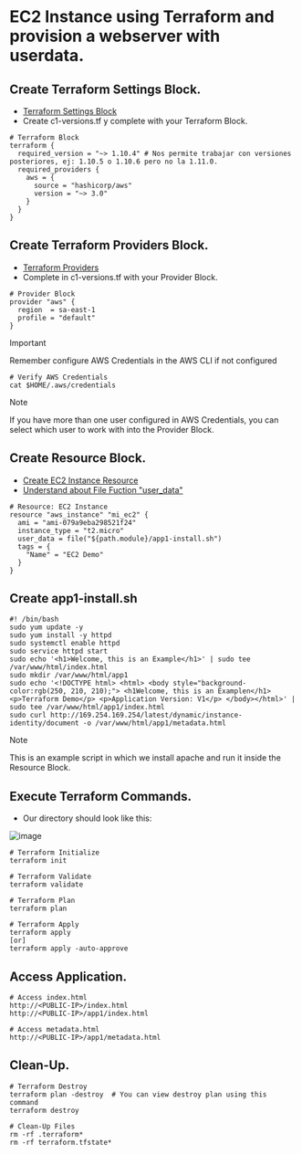 # EC2 Instance using Terraform and provision a webserver with userdata.
## Create Terraform Settings Block.
- [Terraform Settings Block](https://developer.hashicorp.com/terraform/language/terraform)
- Create c1-versions.tf y complete with your Terraform Block.
```
# Terraform Block
terraform {
  required_version = "~> 1.10.4" # Nos permite trabajar con versiones posteriores, ej: 1.10.5 o 1.10.6 pero no la 1.11.0.
  required_providers {
    aws = {
      source = "hashicorp/aws"
      version = "~> 3.0"
    }
  }
}
```

## Create Terraform Providers Block.
- [Terraform Providers](https://developer.hashicorp.com/terraform/language/providers)
- Complete in c1-versions.tf with your Provider Block.
```
# Provider Block
provider "aws" {
  region  = sa-east-1
  profile = "default"
}
```

> [!IMPORTANT]
> Remember configure AWS Credentials in the AWS CLI if not configured
```
# Verify AWS Credentials
cat $HOME/.aws/credentials
```

> [!NOTE]
> If you have more than one user configured in AWS Credentials, you can select which user to work with into the Provider Block.

## Create Resource Block.
- [Create EC2 Instance Resource](https://registry.terraform.io/providers/hashicorp/aws/latest/docs/resources/instance)
- [Understand about File Fuction "user_data"](https://developer.hashicorp.com/terraform/language/functions/file)
```
# Resource: EC2 Instance
resource "aws_instance" "mi_ec2" {
  ami = "ami-079a9eba298521f24"
  instance_type = "t2.micro"
  user_data = file("${path.module}/app1-install.sh")
  tags = {
    "Name" = "EC2 Demo"
  }
}
```

## Create app1-install.sh
```
#! /bin/bash
sudo yum update -y
sudo yum install -y httpd
sudo systemctl enable httpd
sudo service httpd start  
sudo echo '<h1>Welcome, this is an Example</h1>' | sudo tee /var/www/html/index.html
sudo mkdir /var/www/html/app1
sudo echo '<!DOCTYPE html> <html> <body style="background-color:rgb(250, 210, 210);"> <h1Welcome, this is an Examplen</h1> <p>Terraform Demo</p> <p>Application Version: V1</p> </body></html>' | sudo tee /var/www/html/app1/index.html
sudo curl http://169.254.169.254/latest/dynamic/instance-identity/document -o /var/www/html/app1/metadata.html
```
> [!NOTE]
> This is an example script in which we install apache and run it inside the Resource Block.

## Execute Terraform Commands.
- Our directory should look like this:

![image](https://github.com/user-attachments/assets/6d3bd654-d5a4-45e5-8990-e16e62eddbbd)

```
# Terraform Initialize
terraform init

# Terraform Validate
terraform validate

# Terraform Plan
terraform plan

# Terraform Apply
terraform apply
[or]
terraform apply -auto-approve
```

## Access Application.
```
# Access index.html
http://<PUBLIC-IP>/index.html
http://<PUBLIC-IP>/app1/index.html

# Access metadata.html
http://<PUBLIC-IP>/app1/metadata.html
```

## Clean-Up.
```
# Terraform Destroy
terraform plan -destroy  # You can view destroy plan using this command
terraform destroy

# Clean-Up Files
rm -rf .terraform*
rm -rf terraform.tfstate*
```
